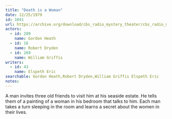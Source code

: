 ```yaml
---
title: "Death is a Woman"
date: 12/25/1979
id: 1041
url: https://archive.org/download/cbs_radio_mystery_theater/cbs_radio_mystery_theater-1001-1050.zip/cbs_radio_mystery_theater-1001-1050%2Fcbsrmt_1041_death_is_a_woman.mp3
actors:  
  - id: 289
    name: Gordon Heath  
  - id: 16
    name: Robert Dryden  
  - id: 269
    name: William Griffis
writers:  
  - id: 43
    name: Elspeth Eric
searchable: Gordon Heath,Robert Dryden,William Griffis Elspeth Eric
notes:  
---
```

A man invites three old friends to visit him at his seaside estate. He tells them of a painting of a woman in his bedroom that talks to him. Each man takes a turn sleeping in the room and learns a secret about the women in their lives.